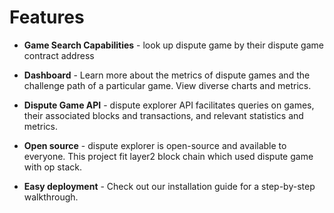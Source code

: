 # Features

* **Game Search Capabilities** - look up dispute game by their dispute game contract address


* **Dashboard** - Learn more about the metrics of dispute games and the challenge path of a particular game. View diverse charts and metrics.


* **Dispute Game API** - dispute explorer API facilitates queries on games, their associated blocks and transactions, and relevant statistics and metrics.


* **Open source** - dispute explorer is open-source and available to everyone. This project fit layer2 block chain which used dispute game with op stack.


* **Easy deployment** - Check out our installation guide for a step-by-step walkthrough.
